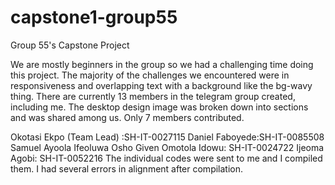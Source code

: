 # capstone1-group55
Group 55's Capstone Project

We are mostly beginners in the group so we had a challenging time doing this project. The majority of the challenges we encountered were in responsiveness and overlapping text with a background like the bg-wavy thing.
There are currently 13 members in the telegram group created, including me.
The desktop design image was broken down into sections and was shared among us. Only 7 members contributed.

Okotasi Ekpo (Team Lead) :SH-IT-0027115
Daniel Faboyede:SH-IT-0085508
Samuel Ayoola
Ifeoluwa Osho
Given
Omotola Idowu: SH-IT-0024722
Ijeoma Agobi: SH-IT-0052216
The individual codes were sent to me and I compiled them. I had several errors in alignment after compilation.
